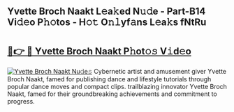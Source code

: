 ## Yvette Broch Naakt L𝚎a𝚔ed N𝚞𝚍e - Part-B14 Vi𝚍𝚎o P𝚑𝚘tos - H𝚘𝚝 O𝚗𝚕yf𝚊ns L𝚎a𝚔s fNtRu

# <h2><a href="http://kf66t6b.oniu.top/?m=Yvette+Broch+Naakt">🔗👉 🔴 Yvette Broch Naakt P𝚑ot𝚘𝚜 V𝚒d𝚎o</a></h2>

[![Yvette Broch Naakt Nu𝚍e𝚜](https://i.imgur.com/0qMVB7G.gif)](http://kf66t6b.oniu.top/?m=Yvette+Broch+Naakt)
Cybernetic artist and amusement giver Yvette Broch Naakt, famed for publishing dance and lifestyle tutorials through popular dance moves and compact clips. trailblazing innovator Yvette Broch Naakt, famed for their groundbreaking achievements and commitment to progress.  
